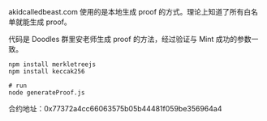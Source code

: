 akidcalledbeast.com 使用的是本地生成 proof 的方式。理论上知道了所有白名单就能生成 proof。

代码是 Doodles 群里安老师生成 proof 的方法，经过验证与 Mint 成功的参数一致。


```
npm install merkletreejs
npm install keccak256

# run 
node generateProof.js
```

合约地址：0x77372a4cc66063575b05b44481f059be356964a4
